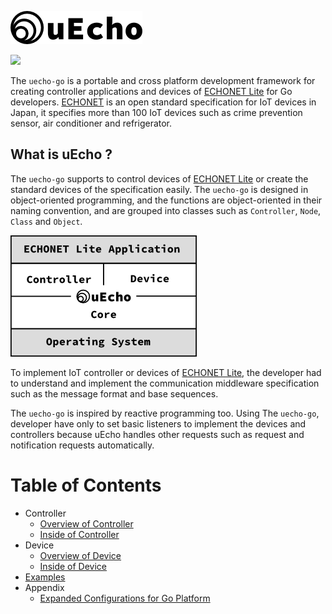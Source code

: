![logo](https://raw.githubusercontent.com/cybergarage/uecho-go/master/doc/img/logo.png)

[![](https://github.com/cybergarage/uecho-go/actions/workflows/makefile.yml/badge.svg)](https://github.com/cybergarage/uecho-go/actions/workflows/makefile.yml)

The `uecho-go` is a portable and cross platform development framework for creating controller applications and devices of [ECHONET Lite][enet] for Go developers. [ECHONET][enet] is an open standard specification for IoT devices in Japan, it specifies more than 100 IoT devices such as crime prevention sensor, air conditioner and refrigerator.

## What is uEcho ?

The `uecho-go` supports to control devices of [ECHONET Lite][enet] or create the standard devices of the specification easily. The `uecho-go` is designed in object-oriented programming, and the functions are object-oriented in their naming convention, and are grouped into classes such as `Controller`, `Node`, `Class` and `Object`.

![framwork](https://raw.githubusercontent.com/cybergarage/uecho-go/master/doc/img/framework.png)

To implement IoT controller or devices of [ECHONET Lite][enet], the developer had to understand and implement the communication middleware specification such as the message format and base sequences.

The `uecho-go` is inspired by reactive programming too. Using The `uecho-go`, developer have only to set basic listeners to implement the devices and controllers because uEcho handles other requests such as request and notification requests automatically.

# Table of Contents

- Controller
  - [Overview of Controller](https://github.com/cybergarage/uecho-go/blob/master/doc/controller_overview.md)
  - [Inside of Controller](https://github.com/cybergarage/uecho-go/blob/master/doc/controller_inside.md)
- Device
  - [Overview of Device](https://github.com/cybergarage/uecho-go/blob/master/doc/device_overview.md)
  - [Inside of Device](https://github.com/cybergarage/uecho-go/blob/master/doc/device_inside.md)
- [Examples](https://github.com/cybergarage/uecho-go/blob/master/doc/examples.md)
- Appendix
  - [Expanded Configurations for Go Platform](https://github.com/cybergarage/uecho-go/blob/master/doc/extension.md)

[enet]:http://echonet.jp/english/
